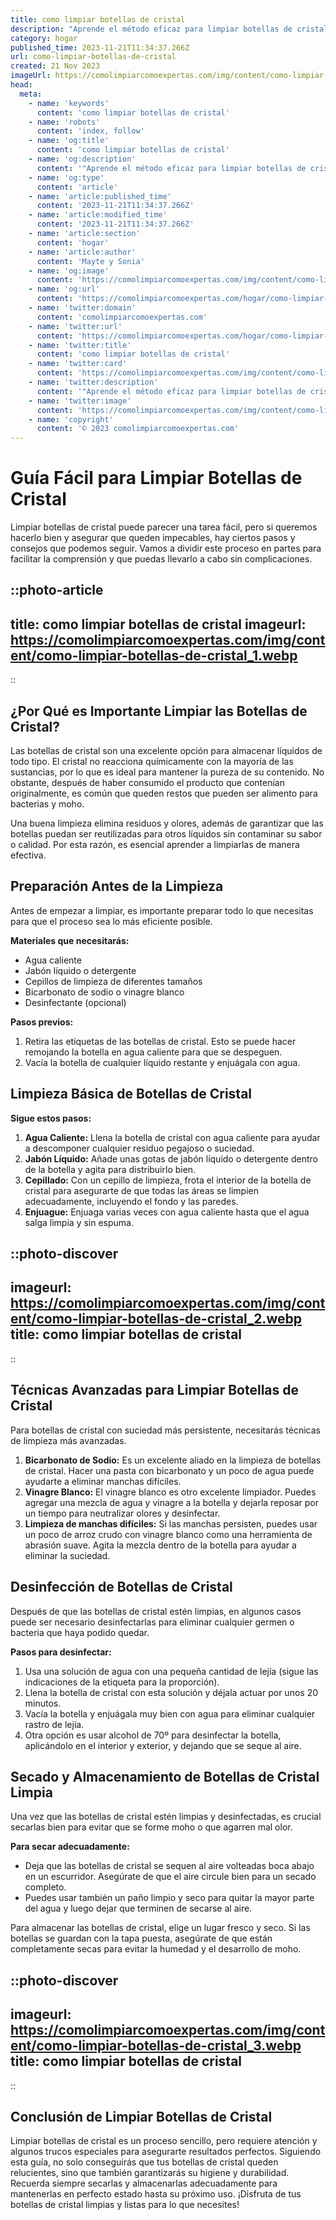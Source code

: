 ```yaml
---
title: como limpiar botellas de cristal
description: "Aprende el método eficaz para limpiar botellas de cristal, dejándolas relucientes y libres de olores con tips fáciles y rápidos de seguir."
category: hogar
published_time: 2023-11-21T11:34:37.266Z
url: como-limpiar-botellas-de-cristal
created: 21 Nov 2023
imageUrl: https://comolimpiarcomoexpertas.com/img/content/como-limpiar-botellas-de-cristal_1.webp
head:
  meta:
    - name: 'keywords'
      content: 'como limpiar botellas de cristal'
    - name: 'robots'
      content: 'index, follow'
    - name: 'og:title'
      content: 'como limpiar botellas de cristal'
    - name: 'og:description'
      content: '"Aprende el método eficaz para limpiar botellas de cristal, dejándolas relucientes y libres de olores con tips fáciles y rápidos de seguir."'
    - name: 'og:type'
      content: 'article'
    - name: 'article:published_time'
      content: '2023-11-21T11:34:37.266Z'
    - name: 'article:modified_time'
      content: '2023-11-21T11:34:37.266Z'
    - name: 'article:section'
      content: 'hogar'
    - name: 'article:author'
      content: 'Mayte y Sonia'
    - name: 'og:image'
      content: 'https://comolimpiarcomoexpertas.com/img/content/como-limpiar-botellas-de-cristal_3.webp'
    - name: 'og:url'
      content: 'https://comolimpiarcomoexpertas.com/hogar/como-limpiar-botellas-de-cristal'
    - name: 'twitter:domain'
      content: 'comolimpiarcomoexpertas.com'
    - name: 'twitter:url'
      content: 'https://comolimpiarcomoexpertas.com/hogar/como-limpiar-botellas-de-cristal'
    - name: 'twitter:title'
      content: 'como limpiar botellas de cristal'
    - name: 'twitter:card'
      content: 'https://comolimpiarcomoexpertas.com/img/content/como-limpiar-botellas-de-cristal_3.webp'
    - name: 'twitter:description'
      content: '"Aprende el método eficaz para limpiar botellas de cristal, dejándolas relucientes y libres de olores con tips fáciles y rápidos de seguir."'
    - name: 'twitter:image'
      content: 'https://comolimpiarcomoexpertas.com/img/content/como-limpiar-botellas-de-cristal_3.webp'
    - name: 'copyright'
      content: '© 2023 comolimpiarcomoexpertas.com'
---
```

# Guía Fácil para Limpiar Botellas de Cristal

Limpiar botellas de cristal puede parecer una tarea fácil, pero si queremos hacerlo bien y asegurar que queden impecables, hay ciertos pasos y consejos que podemos seguir. Vamos a dividir este proceso en partes para facilitar la comprensión y que puedas llevarlo a cabo sin complicaciones.

::photo-article
---
title: como limpiar botellas de cristal
imageurl: https://comolimpiarcomoexpertas.com/img/content/como-limpiar-botellas-de-cristal_1.webp
---
::

## ¿Por Qué es Importante Limpiar las Botellas de Cristal?

Las botellas de cristal son una excelente opción para almacenar líquidos de todo tipo. El cristal no reacciona químicamente con la mayoría de las sustancias, por lo que es ideal para mantener la pureza de su contenido. No obstante, después de haber consumido el producto que contenían originalmente, es común que queden restos que pueden ser alimento para bacterias y moho.

Una buena limpieza elimina residuos y olores, además de garantizar que las botellas puedan ser reutilizadas para otros líquidos sin contaminar su sabor o calidad. Por esta razón, es esencial aprender a limpiarlas de manera efectiva.

## Preparación Antes de la Limpieza

Antes de empezar a limpiar, es importante preparar todo lo que necesitas para que el proceso sea lo más eficiente posible.

**Materiales que necesitarás:**

- Agua caliente
- Jabón líquido o detergente
- Cepillos de limpieza de diferentes tamaños
- Bicarbonato de sodio o vinagre blanco
- Desinfectante (opcional)

**Pasos previos:**

1. Retira las etiquetas de las botellas de cristal. Esto se puede hacer remojando la botella en agua caliente para que se despeguen.
2. Vacía la botella de cualquier líquido restante y enjuágala con agua.

## Limpieza Básica de Botellas de Cristal

**Sigue estos pasos:**

1. **Agua Caliente:** Llena la botella de cristal con agua caliente para ayudar a descomponer cualquier residuo pegajoso o suciedad.
2. **Jabón Líquido:** Añade unas gotas de jabón líquido o detergente dentro de la botella y agita para distribuirlo bien.
3. **Cepillado:** Con un cepillo de limpieza, frota el interior de la botella de cristal para asegurarte de que todas las áreas se limpien adecuadamente, incluyendo el fondo y las paredes.
4. **Enjuague:** Enjuaga varias veces con agua caliente hasta que el agua salga limpia y sin espuma.


::photo-discover
---
imageurl: https://comolimpiarcomoexpertas.com/img/content/como-limpiar-botellas-de-cristal_2.webp
title: como limpiar botellas de cristal
---
::

## Técnicas Avanzadas para Limpiar Botellas de Cristal

Para botellas de cristal con suciedad más persistente, necesitarás técnicas de limpieza más avanzadas. 

1. **Bicarbonato de Sodio:** Es un excelente aliado en la limpieza de botellas de cristal. Hacer una pasta con bicarbonato y un poco de agua puede ayudarte a eliminar manchas difíciles.
2. **Vinagre Blanco:** El vinagre blanco es otro excelente limpiador. Puedes agregar una mezcla de agua y vinagre a la botella y dejarla reposar por un tiempo para neutralizar olores y desinfectar.
3. **Limpieza de manchas difíciles:** Si las manchas persisten, puedes usar un poco de arroz crudo con vinagre blanco como una herramienta de abrasión suave. Agita la mezcla dentro de la botella para ayudar a eliminar la suciedad.

## Desinfección de Botellas de Cristal

Después de que las botellas de cristal estén limpias, en algunos casos puede ser necesario desinfectarlas para eliminar cualquier germen o bacteria que haya podido quedar.

**Pasos para desinfectar:**

1. Usa una solución de agua con una pequeña cantidad de lejía (sigue las indicaciones de la etiqueta para la proporción).
2. Llena la botella de cristal con esta solución y déjala actuar por unos 20 minutos.
3. Vacía la botella y enjuágala muy bien con agua para eliminar cualquier rastro de lejía.
4. Otra opción es usar alcohol de 70º para desinfectar la botella, aplicándolo en el interior y exterior, y dejando que se seque al aire.

## Secado y Almacenamiento de Botellas de Cristal Limpia

Una vez que las botellas de cristal estén limpias y desinfectadas, es crucial secarlas bien para evitar que se forme moho o que agarren mal olor.

**Para secar adecuadamente:**

- Deja que las botellas de cristal se sequen al aire volteadas boca abajo en un escurridor. Asegúrate de que el aire circule bien para un secado completo.
- Puedes usar también un paño limpio y seco para quitar la mayor parte del agua y luego dejar que terminen de secarse al aire.

Para almacenar las botellas de cristal, elige un lugar fresco y seco. Si las botellas se guardan con la tapa puesta, asegúrate de que están completamente secas para evitar la humedad y el desarrollo de moho.


::photo-discover
---
imageurl: https://comolimpiarcomoexpertas.com/img/content/como-limpiar-botellas-de-cristal_3.webp
title: como limpiar botellas de cristal
---
::

## Conclusión de Limpiar Botellas de Cristal

Limpiar botellas de cristal es un proceso sencillo, pero requiere atención y algunos trucos especiales para asegurarte resultados perfectos. Siguiendo esta guía, no solo conseguirás que tus botellas de cristal queden relucientes, sino que también garantizarás su higiene y durabilidad. Recuerda siempre secarlas y almacenarlas adecuadamente para mantenerlas en perfecto estado hasta su próximo uso. ¡Disfruta de tus botellas de cristal limpias y listas para lo que necesites!